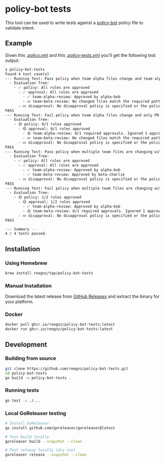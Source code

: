 # policy-bot tests

This tool can be used to write tests against a [policy-bot](https://github.com/palantir/policy-bot) policy file to validate intent.

## Example

Given this [.policy.yml](./tests/.policy.yml) and this [.policy-tests.yml](./tests/.policy-tests.yml)
you'll get the following test output:

```sh
❯ policy-bot-tests
Found 4 test case(s)
--- Running Test: Pass policy when team alpha files change and team alpha approves ---
  - Evaluation Tree:
    - ✅ policy: All rules are approved
      - ✅ approval: All rules are approved
        - ✅ team-alpha-review: Approved by alpha-bob
        - 💤 team-beta-review: No changed files match the required patterns
      - 💤 disapproval: No disapproval policy is specified or the policy is empty
PASS
--- Running Test: Fail policy when team alpha files change and only PR author approves ---
  - Evaluation Tree:
    - 🟡 policy: 0/1 rules approved
      - 🟡 approval: 0/1 rules approved
        - 🟡 team-alpha-review: 0/1 required approvals. Ignored 1 approval from disqualified users
        - 💤 team-beta-review: No changed files match the required patterns
      - 💤 disapproval: No disapproval policy is specified or the policy is empty
PASS
--- Running Test: Pass policy when multiple team files are changing with multiple team approvals ---
  - Evaluation Tree:
    - ✅ policy: All rules are approved
      - ✅ approval: All rules are approved
        - ✅ team-alpha-review: Approved by alpha-bob
        - ✅ team-beta-review: Approved by beta-charlie
      - 💤 disapproval: No disapproval policy is specified or the policy is empty
PASS
--- Running Test: Fail policy when multiple team files are changing with review missing from beta team ---
  - Evaluation Tree:
    - 🟡 policy: 1/2 rules approved
      - 🟡 approval: 1/2 rules approved
        - ✅ team-alpha-review: Approved by alpha-bob
        - 🟡 team-beta-review: 0/1 required approvals. Ignored 1 approval from disqualified users
      - 💤 disapproval: No disapproval policy is specified or the policy is empty
PASS

--- Summary ---
4 / 4 tests passed.
```

## Installation

### Using Homebrew

```bash
brew install reegnz/tap/policy-bot-tests
```

### Manual Installation

Download the latest release from [GitHub Releases](https://github.com/reegnz/policy-bot-tests/releases) and extract the binary for your platform.

### Docker

```bash
docker pull ghcr.io/reegnz/policy-bot-tests:latest
docker run ghcr.io/reegnz/policy-bot-tests:latest
```

## Development

### Building from source

```bash
git clone https://github.com/reegnz/policy-bot-tests.git
cd policy-bot-tests
go build -o policy-bot-tests .
```

### Running tests

```bash
go test -v ./...
```

### Local GoReleaser testing

```bash
# Install GoReleaser
go install github.com/goreleaser/goreleaser@latest

# Test build locally
goreleaser build --snapshot --clean

# Test release locally (dry run)
goreleaser release --snapshot --clean
```

